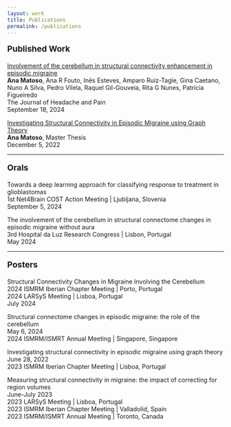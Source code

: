 ```yaml
---
layout: work
title: Publications
permalink: /publications
---
```


<p style="font-size: 19px; font-weight: bold;">
    Published Work
</p>
<div class="publication">
    <div class="details" style="overflow: auto;">
        <div class="titlepub">
            <a href="https://doi.org/10.1186/s10194-024-01854-8" target="_blank" style="text-decoration: none; text-decoration: underline; color: inherit;">
                Involvement of the cerebellum in structural connectivity enhancement in episodic migraine
            </a>
        </div>
        <div class="authors"><b>Ana Matoso</b>, Ana R Fouto, Inês Esteves, Amparo Ruiz-Tagle, Gina Caetano, Nuno A Silva, Pedro Vilela, Raquel Gil-Gouveia, Rita G Nunes, Patrícia Figueiredo</div>
        <div class="location-conference">The Journal of Headache and Pain</div>
        <div class="date">September 18, 2024</div>
    </div>
</div>
<p></p>
<div class="publication">
    <div class="details" style="overflow: auto;">
        <div class="titlepub">
            <a href="https://fenix.tecnico.ulisboa.pt/cursos/mebiom21/dissertacao/565303595503035" target="_blank" style="text-decoration: none; text-decoration: underline; color: inherit;">
                Investigating Structural Connectivity in Episodic Migraine using Graph Theory
            </a>
        </div>
        <div class="authors"><b>Ana Matoso</b>, Master Thesis</div>
        <div class="date">December 5, 2022</div>
    </div>
</div>
<p></p>
<hr />
<p></p>
<p></p>

<p style="font-size: 19px; font-weight: bold;">
    Orals
</p>
<div class="publication">
    <div class="details">
        <div class="titlepub">Towards a deep learning approach for classifying response to treatment in glioblastomas</div>
        <div class="location-conference">1st Net4Brain COST Action Meeting | Ljubljana, Slovenia</div>
        <div class="date">September 5, 2024</div>
        <!-- <div class="file-link"><a href="path/to/oral1.pdf" target="_blank">Download Presentation</a></div> -->
    </div>
</div>
<p></p>
<div class="publication">
    <div class="details">
        <div class="titlepub">The involvement of the cerebellum in structural connectome changes in episodic migraine without aura</div>
        <div class="location-conference">3rd Hospital da Luz Research Congress | Lisbon, Portugal</div>
        <div class="date">May 2024</div>
        <!-- <div class="file-link"><a href="path/to/oral1.pdf" target="_blank">Download Presentation</a></div> -->
    </div>
</div>
<p></p>
<hr />
<p></p>
<p></p>

<p style="font-size: 19px; font-weight: bold;">
    Posters
</p>
<div class="publication">
    <div class="details">
        <div class="titlepub">Structural Connectivity Changes in Migraine Involving the Cerebellum</div>
        <div class="location-conference">2024 ISMRM Iberian Chapter Meeting | Porto, Portugal  </div>
        <div class="location-conference">2024 LARSyS Meeting | Lisboa, Portugal  </div>
        <div class="date">July 2024</div>
    </div>
    <!-- Image Link (Miniature of the Poster) 
    <div class="poster-image" style="float: right; width: 15%;">
        <a href="https://www.ismrm.org/" target="_blank">
            <img src="/assets/img/content/PosterIberian24.png" alt="Poster Iberian 2024" style="width: 100%;">
        </a>
    </div>
    --> 
</div>
<p></p>
<div class="publication">
    <div class="details">
        <div class="titlepub">Structural connectome changes in episodic migraine: the role of the cerebellum</div>
        <div class="date">May 6, 2024</div>
        <div class="location-conference">2024 ISMRM/ISMRT Annual Meeting | Singapore, Singapore</div>
    </div>
    <!-- Image Link (Miniature of the Poster) -->   
</div>
<p></p>
<div class="publication">
    <div class="details">
        <div class="titlepub">Investigating structural connectivity in episodic migraine using graph theory</div>
        <div class="date">June 28, 2022</div>
        <div class="location-conference">2023 ISMRM Iberian Chapter Meeting | Lisboa, Portugal</div>
    </div>
    <!-- Image Link (Miniature of the Poster) -->   
</div>
<p></p>
<div class="publication">
    <div class="details">
        <div class="titlepub">Measuring structural connectivity in migraine: the impact of correcting for region volumes</div>
        <div class="date">June-July 2023</div>
        <div class="location-conference">2023 LARSyS Meeting | Lisboa, Portugal  </div>
        <div class="location-conference">2023 ISMRM Iberian Chapter Meeting | Valladolid, Spain</div>
        <div class="location-conference">2023 ISMRM/ISMRT Annual Meeting | Toronto, Canada</div>
    </div>
    <!-- Image Link (Miniature of the Poster) -->   
</div>

